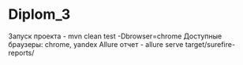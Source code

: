 # Diplom_3
Запуск проекта - mvn clean test -Dbrowser=chrome
Доступные браузеры: chrome, yandex
Allure отчет - allure serve target/surefire-reports/